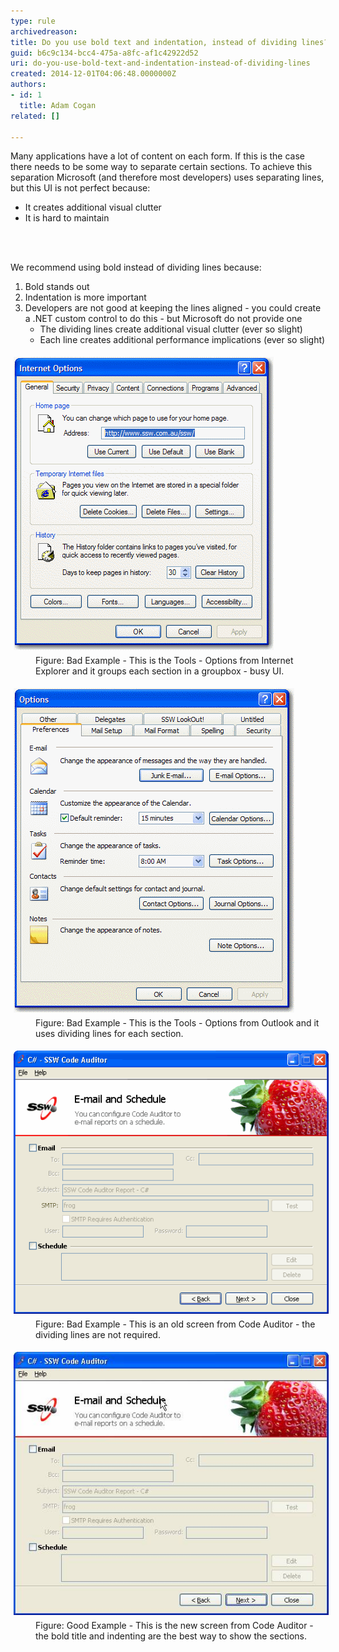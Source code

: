 ```yaml
---
type: rule
archivedreason: 
title: Do you use bold text and indentation, instead of dividing lines?
guid: b6c9c134-bcc4-475a-a8fc-af1c42922d52
uri: do-you-use-bold-text-and-indentation-instead-of-dividing-lines
created: 2014-12-01T04:06:48.0000000Z
authors:
- id: 1
  title: Adam Cogan
related: []

---
```



<p>
                    Many applications have a lot of content on each form. If this is the case there
                    needs to be some way to separate certain sections. To achieve this separation Microsoft
                    (and therefore most developers) uses separating lines, but this UI is not perfect
                    because:
                </p><ul><li>It creates additional visual clutter</li><li>It is hard to maintain</li></ul>
<br><excerpt class='endintro'></excerpt><br>
<p> We recommend using bold instead of dividing lines because: </p><ol><li>Bold stands out</li><li>Indentation is more important</li><li>Developers are not good at keeping the lines aligned - you could create a .NET custom control to do this - but Microsoft do not provide one 
      <ul><li>The dividing lines create additional visual clutter (ever so slight)</li><li>Each line creates additional performance implications (ever so slight)</li></ul></li></ol><dl class="badImage"><dt> 
      <img border="0" alt="Internet options form of IE" src="../../assets/ToolsOptionforIE.gif" style="margin:5px;width:416px;" />
   </dt><dd> Figure: Bad Example - This is the Tools - Options from Internet Explorer and it groups each section in a groupbox - busy UI. </dd></dl><dl class="badImage"><dt> 
      <img border="0" alt="Options form of Outlook" src="../../assets/ToolsOptionforOutlook.gif" style="margin:5px;width:449px;" />
   </dt><dd> Figure: Bad Example - This is the Tools - Options from Outlook and it uses dividing lines for each section.</dd></dl><dl class="badImage"><dt> 
      <img border="0" alt="SSW Code AUditor - Email and Schedule" src="../../assets/BadDivider.gif" style="margin:5px;width:550px;" />
   </dt><dd> Figure: Bad Example - This is an old screen from Code Auditor - the dividing lines are not required. </dd></dl><dl class="goodImage"><dt> 
      <img border="0" alt="SSW Code Auditor - Email and Schedule" src="../../assets/GoodDivider.jpg" style="margin:5px;width:550px;" />
   </dt><dd> Figure: Good Example - This is the new screen from Code Auditor - the bold title and indenting are the best way to show the sections.</dd></dl>


